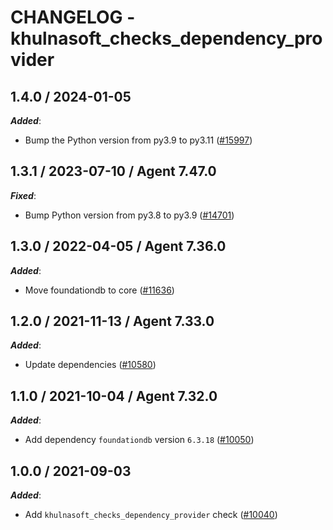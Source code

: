 # CHANGELOG - khulnasoft_checks_dependency_provider

<!-- towncrier release notes start -->

## 1.4.0 / 2024-01-05

***Added***:

* Bump the Python version from py3.9 to py3.11 ([#15997](https://github.com/KhulnaSoft/integrations-core/pull/15997))

## 1.3.1 / 2023-07-10 / Agent 7.47.0

***Fixed***:

* Bump Python version from py3.8 to py3.9 ([#14701](https://github.com/KhulnaSoft/integrations-core/pull/14701))

## 1.3.0 / 2022-04-05 / Agent 7.36.0

***Added***:

* Move foundationdb to core ([#11636](https://github.com/KhulnaSoft/integrations-core/pull/11636))

## 1.2.0 / 2021-11-13 / Agent 7.33.0

***Added***:

* Update dependencies ([#10580](https://github.com/KhulnaSoft/integrations-core/pull/10580))

## 1.1.0 / 2021-10-04 / Agent 7.32.0

***Added***:

* Add dependency `foundationdb` version `6.3.18` ([#10050](https://github.com/KhulnaSoft/integrations-core/pull/10050))

## 1.0.0 / 2021-09-03

***Added***:

* Add `khulnasoft_checks_dependency_provider` check ([#10040](https://github.com/KhulnaSoft/integrations-core/pull/10040))
